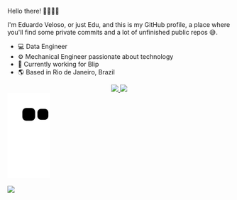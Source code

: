 Hello there! 👋🏼👍🏼

I'm Eduardo Veloso, or just Edu, and this is my GitHub profile, a place where you'll find some private commits and a lot of unfinished public repos 😅. 


<ul>
  <li> 💻 Data Engineer </li>
  <li> ⚙️ Mechanical Engineer passionate about technology </li>
  <li> 🏢 Currently working for Blip </li>
  <li> 🌎 Based in Rio de Janeiro, Brazil </li>
</ul>

<div align="center">
  
  <a href="https://github.com/eduardoveloso">
  <img height="150em" src="https://github-readme-stats.vercel.app/api?username=eduardoveloso&show_icons=true&theme=transparent&include_all_commits=true&count_private=true"/>
    
  <img height="150em" src="https://github-readme-stats.vercel.app/api/top-langs/?username=eduardoveloso&layout=compact&langs_count=7&theme=transparent"/>
</div>

  
<picture>
  <source media="(prefers-color-scheme: dark)" srcset="https://raw.githubusercontent.com/eduardoveloso/eduardoveloso/output/github-contribution-grid-snake-dark.svg">
  <source media="(prefers-color-scheme: light)" srcset="https://raw.githubusercontent.com/eduardoveloso/eduardoveloso/output/github-contribution-grid-snake.svg">
  <img alt="github contribution grid snake animation" src="https://raw.githubusercontent.com/eduardoveloso/eduardoveloso/output/github-contribution-grid-snake.svg">
</picture>

<div>
  
  <a href="https://www.linkedin.com/in/eduardoveloso" target="_blank"><img src="https://img.shields.io/badge/-LinkedIn-%230077B5?style=for-the-badge&logo=linkedin&logoColor=white" target="_blank"></a>
</div>
